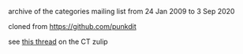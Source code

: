 archive of the categories mailing list from 24 Jan 2009 to 3 Sep 2020

cloned from https://github.com/punkdit

see [this thread](https://categorytheory.zulipchat.com/#narrow/stream/229111-general/topic/Cat.20mailing.20list.3F) on the CT zulip

